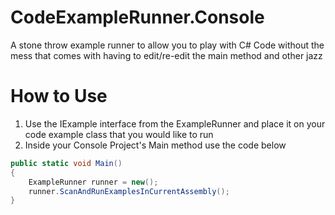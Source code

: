 # CodeExampleRunner.Console
A stone throw example runner to allow you to play with C# Code without the mess that comes with having to edit/re-edit the main method and other jazz

# How to Use

1. Use the IExample interface from the ExampleRunner and place it on your code example class that you would like to run
2. Inside your Console Project's Main method use the code below

```csharp
public static void Main()
{
    ExampleRunner runner = new();
    runner.ScanAndRunExamplesInCurrentAssembly();
}
```
